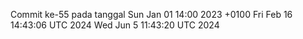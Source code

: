 Commit ke-55 pada tanggal Sun Jan 01 14:00 2023 +0100
Fri Feb 16 14:43:06 UTC 2024
Wed Jun  5 11:43:20 UTC 2024
